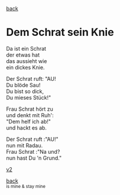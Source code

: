 [back](../)

# Dem Schrat sein Knie

Da ist ein Schrat  
der etwas hat  
das aussieht wie  
ein dickes Knie.  

Der Schrat ruft: "AU!  
Du blöde Sau!  
Du bist so dick,  
Du mieses Stück!"  

Frau Schrat hört zu   
und denkt mit Ruh':   
"Dem helf ich ab!"   
und hackt es ab.   

Der Schrat ruft :"AU!"   
nun mit Radau.   
Frau Schrat :"Na und?   
nun hast Du 'n Grund."

[v2](v2.md)

[back](../)  
<small> is mine & stay mine</small>
